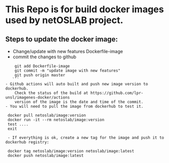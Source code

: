 # This Repo is for build docker images used by netOSLAB project.
## Steps to update the docker image:
 - Change/update with new features Dockerfile-image
 - commit the changes to github
 ```
     git add Dockerfile-image
     git commit -m "update image with new features"
     git push origin master
    ```
 - Github actions will auto built and push new image version to dockerhub.
     Check the status of the build at https://github.com/lpr-unsl/imagenes-docker/actions
     version of the image is the date and time of the commit.
 - You will need to pull the image from dockerhub to test it.
```
     docker pull netoslab/image:version
     docker run -it --rm netoslab/image:version
     test ....
     exit
```
 - If everything is ok, create a new tag for the image and push it to dockerhub registry:
```
     docker tag netoslab/image:version netoslab/image:latest
     docker push netoslab/image:latest
  ```

